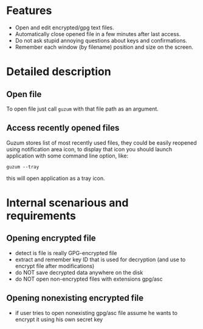 Features
========

* Open and edit encrypted/gpg text files.
* Automatically close opened file in a few minutes after last access.
* Do not ask stupid annoying questions about keys and confirmations.
* Remember each window (by filename) position and size on the screen.

Detailed description
====================

Open file
---------

To open file just call ``guzum`` with that file path as an argument.

Access recently opened files
----------------------------

Guzum stores list of most recently used files, they could be easily reopened
using notification area icon, to display that icon you should launch application
with some command line option, like:

    guzum --tray

this will open application as a tray icon.

Internal scenarious and requirements
====================================

Opening encrypted file
----------------------

* detect is file is really GPG-encrypted file
* extract and remember key ID that is used for decryption (and use to encrypt file after modifications)
* do NOT save decrypted data anywhere on the disk
* do NOT open non-encrypted files with extensions gpg/asc

Opening nonexisting encrypted file
----------------------------------

* if user tries to open nonexisting gpg/asc file assume he wants to encrypt it using his own secret key

